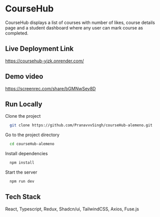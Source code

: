 
# CourseHub

CourseHub displays a list of courses with number of likes, course details page and a student dashboard where any user can mark course as completed.

## Live Deployment Link
https://coursehub-yjzk.onrender.com/

## Demo video
https://screenrec.com/share/bGMNwSey8D

## Run Locally

Clone the project

```bash
  git clone https://github.com/PranavvvSingh/courseHub-alemeno.git
```

Go to the project directory

```bash
  cd courseHub-alemeno
```

Install dependencies

```bash
  npm install
```

Start the server

```bash
  npm run dev
```

## Tech Stack
React, Typescript, Redux, Shadcn/ui, TailwindCSS, Axios, Fuse.js

